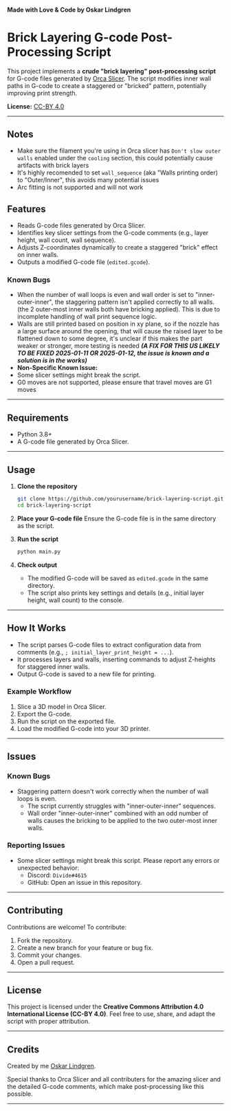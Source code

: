 #### Made with Love & Code by Oskar Lindgren

# Brick Layering G-code Post-Processing Script

This project implements a **crude "brick layering" post-processing script** for G-code files generated by [Orca Slicer](https://github.com/SoftFever/OrcaSlicer). The script modifies inner wall paths in G-code to create a staggered or "bricked" pattern, potentially improving print strength. 

**License:** [CC-BY 4.0](https://creativecommons.org/licenses/by/4.0/)

---

## **Notes**
- Make sure the filament you're using in Orca slicer has `Don't slow outer walls` enabled under the `cooling` section, this could potentially cause artifacts with brick layers
- It's highly recomended to set `wall_sequence` (aka "Walls printing order) to "Outer/Inner", this avoids many potential issues
- Arc fitting is not supported and will not work

## **Features**
- Reads G-code files generated by Orca Slicer.
- Identifies key slicer settings from the G-code comments (e.g., layer height, wall count, wall sequence).
- Adjusts Z-coordinates dynamically to create a staggered "brick" effect on inner walls.
- Outputs a modified G-code file (`edited.gcode`).

### **Known Bugs**
- When the number of wall loops is even and wall order is set to "inner-outer-inner", the staggering pattern isn't applied correctly to all walls. (the 2 outer-most inner walls both have bricking applied). This is due to incomplete handling of wall print sequence logic.
- Walls are still printed based on position in xy plane, so if the nozzle has a large surface around the opening, that will cause the raised layer to be flattened down to some degree, it's unclear if this makes the part weaker or stronger, more testing is needed ***(A FIX FOR THIS US LIKELY TO BE FIXED 2025-01-11 OR 2025-01-12, the issue is known and a solution is in the works)***
- **Non-Specific Known Issue:**
- Some slicer settings might break the script.
- G0 moves are not supported, please ensure that travel moves are G1 moves
---

## **Requirements**
- Python 3.8+
- A G-code file generated by Orca Slicer.

---

## **Usage**

1. **Clone the repository**
   ```bash
   git clone https://github.com/yourusername/brick-layering-script.git
   cd brick-layering-script
   ```

2. **Place your G-code file**
   Ensure the G-code file is in the same directory as the script.

3. **Run the script**
   ```bash
   python main.py
   ```

4. **Check output**
   - The modified G-code will be saved as `edited.gcode` in the same directory.
   - The script also prints key settings and details (e.g., initial layer height, wall count) to the console.

---

## **How It Works**
- The script parses G-code files to extract configuration data from comments (e.g., `; initial_layer_print_height = ...`).
- It processes layers and walls, inserting commands to adjust Z-heights for staggered inner walls.
- Output G-code is saved to a new file for printing.

### Example Workflow
1. Slice a 3D model in Orca Slicer.
2. Export the G-code.
3. Run the script on the exported file.
4. Load the modified G-code into your 3D printer.

---

## **Issues**
### Known Bugs
- Staggering pattern doesn't work correctly when the number of wall loops is even.
  - The script currently struggles with "inner-outer-inner" sequences.
  - Wall order "inner-outer-inner" combined with an odd number of walls causes the bricking to be applied to the two outer-most inner walls.

### Reporting Issues
- Some slicer settings might break this script. Please report any errors or unexpected behavior:
  - Discord: `Divide#4615`
  - GitHub: Open an issue in this repository.

---

## **Contributing**
Contributions are welcome! To contribute:
1. Fork the repository.
2. Create a new branch for your feature or bug fix.
3. Commit your changes.
4. Open a pull request.

---

## **License**
This project is licensed under the **Creative Commons Attribution 4.0 International License (CC-BY 4.0)**. Feel free to use, share, and adapt the script with proper attribution.

---

## **Credits**
Created by me [Oskar Lindgren](https://github.com/OskarLindgren).

Special thanks to Orca Slicer and all contributers for the amazing slicer and the detailed G-code comments, which make post-processing like this possible.

---
